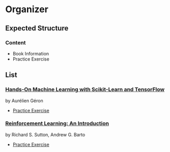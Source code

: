 # Organizer

## Expected Structure

### Content
- Book Information
- Practice Exercise

## List

### [Hands-On Machine Learning with Scikit-Learn and TensorFlow](https://www.goodreads.com/book/show/32899495-hands-on-machine-learning-with-scikit-learn-and-tensorflow)
 by Aurélien Géron

- [Practice Exercise](https://github.com/DS-Books-Complete-Solutions-Materials/handson-ml)

### [Reinforcement Learning: An Introduction](https://www.goodreads.com/book/show/39813875-reinforcement-learning)
 by Richard S. Sutton, Andrew G. Barto
 
- [Practice Exercise](https://github.com/DS-Books-Complete-Solutions-Materials/reinforcement-learning-an-introduction)
